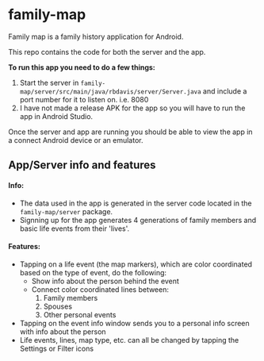 # family-map
Family map is a family history application for Android.

This repo contains the code for both the server and the app.

**To run this app you need to do a few things:**
  1. Start the server in ```family-map/server/src/main/java/rbdavis/server/Server.java``` 
      and include a port number for it to listen on. i.e. 8080
  2. I have not made a release APK for the app so you will have to run the app in Android Studio.

Once the server and app are running you should be able to view the app in a connect Android device or an emulator.

## App/Server info and features
#### Info:
- The data used in the app is generated in the server code located in the ```family-map/server``` package.
- Signning up for the app generates 4 generations of family members and basic life events from their 'lives'.

#### Features:
- Tapping on a life event (the map markers), which are color coordinated based on the type of event, do the following:
  - Show info about the person behind the event
  - Connect color coordinated lines between:
    1. Family members
    2. Spouses
    3. Other personal events
- Tapping on the event info window sends you to a personal info screen with info about the person
- Life events, lines, map type, etc. can all be changed by tapping the Settings or Filter icons
